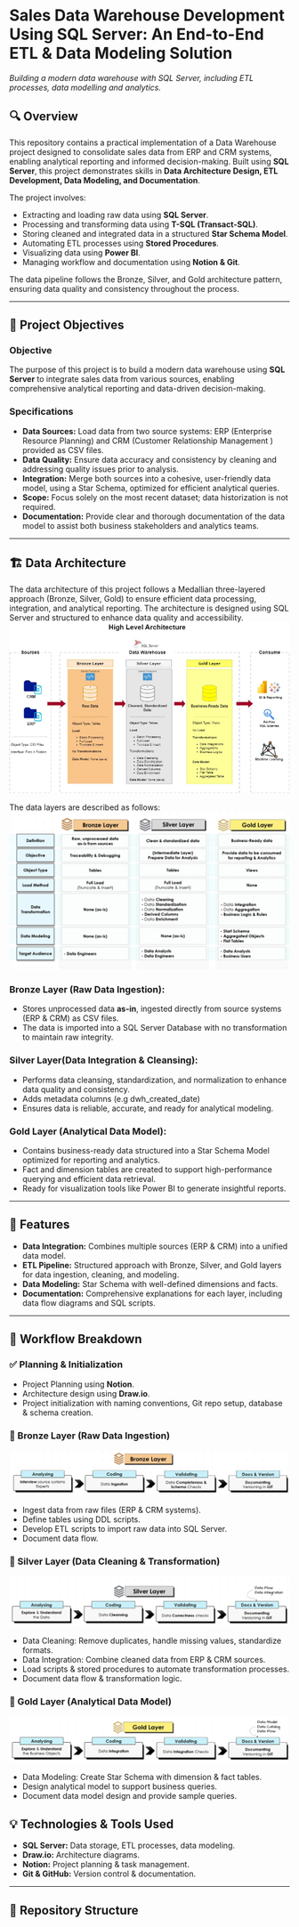 # Sales Data Warehouse Development Using SQL Server: An End-to-End ETL & Data Modeling Solution
_Building a modern data warehouse with SQL Server, including ETL processes, data modelling and analytics._

## 🔍 Overview
This repository contains a practical implementation of a Data Warehouse project designed to consolidate sales data from ERP and CRM systems, enabling analytical reporting and informed decision-making. Built using **SQL Server**, this project demonstrates skills in **Data Architecture Design, ETL Development, Data Modeling, and Documentation**. 

The project involves:

- Extracting and loading raw data using **SQL Server**.
- Processing and transforming data using **T-SQL (Transact-SQL)**.
- Storing cleaned and integrated data in a structured **Star Schema Model**.
- Automating ETL processes using **Stored Procedures**.
- Visualizing data using **Power BI**.
- Managing workflow and documentation using **Notion & Git**.

The data pipeline follows the Bronze, Silver, and Gold architecture pattern, ensuring data quality and consistency throughout the process.

---
## 🎯 Project Objectives
### Objective

The purpose of this project is to build a modern data warehouse using **SQL Server** to integrate sales data from various sources, enabling comprehensive analytical reporting and data-driven decision-making.

### Specifications

- **Data Sources:** Load data from two source systems: ERP (Enterprise Resource Planning) and CRM (Customer Relationship Management ) provided as CSV files.
- **Data Quality:** Ensure data accuracy and consistency by cleaning and addressing quality issues prior to analysis.
- **Integration:** Merge both sources into a cohesive, user-friendly data model, using a Star Schema, optimized for efficient analytical queries.
- **Scope:** Focus solely on the most recent dataset; data historization is not required.
- **Documentation:** Provide clear and thorough documentation of the data model to assist both business stakeholders and analytics teams.

---
## 🏗️ Data Architecture
The data architecture of this project follows a Medallian three-layered approach (Bronze, Silver, Gold) to ensure efficient data processing, integration, and analytical reporting. The architecture is designed using SQL Server and structured to enhance data quality and accessibility.
![Data Architecture](imgs/data_architecture.jpg)


The data layers are described as follows:
![Data Layers](imgs/data_layers.jpg)

### **Bronze Layer (Raw Data Ingestion)**: 
  - Stores unprocessed data **as-in**, ingested directly from source systems (ERP & CRM) as CSV files.
  - The data is imported into a SQL Server Database with no transformation to maintain raw integrity.
### **Silver Layer(Data Integration & Cleansing)**:
  - Performs data cleansing, standardization, and normalization to enhance data quality and consistency.
  - Adds metadata columns (e.g dwh_created_date)
  - Ensures data is reliable, accurate, and ready for analytical modeling.
### **Gold Layer (Analytical Data Model)**:
  - Contains business-ready data structured into a Star Schema Model optimized for reporting and analytics.
  - Fact and dimension tables are created to support high-performance querying and efficient data retrieval.
  - Ready for visualization tools like Power BI to generate insightful reports.

---
## 📌 Features

- **Data Integration:** Combines multiple sources (ERP & CRM) into a unified data model.
- **ETL Pipeline:** Structured approach with Bronze, Silver, and Gold layers for data ingestion, cleaning, and modeling.
- **Data Modeling:** Star Schema with well-defined dimensions and facts.
- **Documentation:** Comprehensive explanations for each layer, including data flow diagrams and SQL scripts.

---
## 📖 Workflow Breakdown

### ✅ Planning & Initialization

- Project Planning using **Notion**.
- Architecture design using **Draw.io**.
- Project initialization with naming conventions, Git repo setup, database & schema creation.

### 🥉 Bronze Layer (Raw Data Ingestion)
![bronze_process](imgs/bronze_process.PNG)
- Ingest data from raw files (ERP & CRM systems).
- Define tables using DDL scripts.
- Develop ETL scripts to import raw data into SQL Server.
- Document data flow.

### 🥈 Silver Layer (Data Cleaning & Transformation)
![silver_process](imgs/silver_process.PNG)
- Data Cleaning: Remove duplicates, handle missing values, standardize formats.
- Data Integration: Combine cleaned data from ERP & CRM sources.
- Load scripts & stored procedures to automate transformation processes.
- Document data flow & transformation logic.

### 🥇 Gold Layer (Analytical Data Model)
![gold_process](imgs/gold_process.PNG)
- Data Modeling: Create Star Schema with dimension & fact tables.
- Design analytical model to support business queries.
- Document data model design and provide sample queries.

## 💡 Technologies & Tools Used

- **SQL Server:** Data storage, ETL processes, data modeling.
- **Draw.io:** Architecture diagrams.
- **Notion:** Project planning & task management.
- **Git & GitHub:** Version control & documentation.

---
## 📁 Repository Structure

